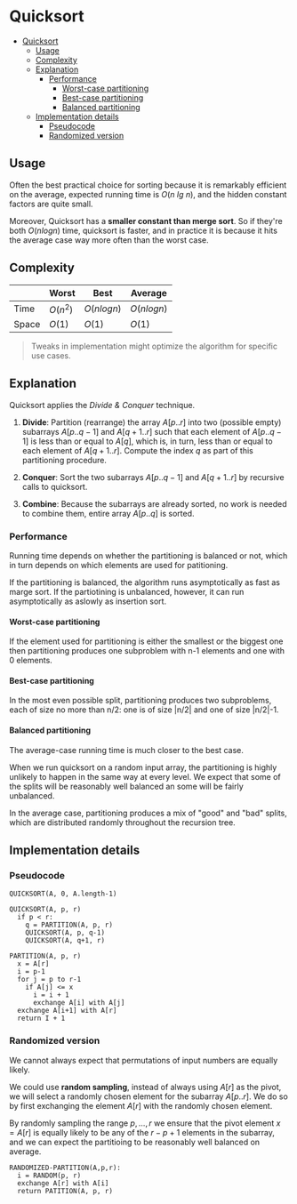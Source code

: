 # Quicksort

- [Quicksort](#quicksort)
  - [Usage](#usage)
  - [Complexity](#complexity)
  - [Explanation](#explanation)
    - [Performance](#performance)
      - [Worst-case partitioning](#worst-case-partitioning)
      - [Best-case partitioning](#best-case-partitioning)
      - [Balanced partitioning](#balanced-partitioning)
  - [Implementation details](#implementation-details)
    - [Pseudocode](#pseudocode)
    - [Randomized version](#randomized-version)

## Usage

Often the best practical choice for sorting because it is remarkably efficient on the average, expected running time is $O(n\ lg\ n)$, and the hidden constant factors are quite small.

Moreover, Quicksort has a __smaller constant than merge sort__. So if they're both $O(n log n)$ time, quicksort is faster, and in practice it is because it hits the average case way more often than the worst case.

## Complexity

|       | Worst    | Best         | Average      |
|-------|----------|--------------|--------------|
| Time  | $O(n^2)$ | $O(n log n)$ | $O(n log n)$ |
| Space | $O(1)$   | $O(1)$       | $O(1)$       |

> Tweaks in implementation might optimize the algorithm for specific use cases.

## Explanation

Quicksort applies the _Divide & Conquer_ technique.

1. __Divide__: Partition (rearrange) the array $A[p..r]$ into two (possible empty) subarrays $A[p..q-1]$ and $A[q+1..r]$ such that each element of $A[p..q-1]$ is less than or equal to $A[q]$, which is, in turn, less than or equal to each element of $A[q+1..r]$. Compute the index $q$ as part of this partitioning procedure.

2. __Conquer__: Sort the two subarrays $A[p..q-1]$ and $A[q+1..r]$ by recursive calls to quicksort.

3. __Combine__: Because the subarrays are already sorted, no work is needed to combine them, entire array $A[p..q]$ is sorted.

### Performance

Running time depends on whether the partitioning is balanced or not, which in turn depends on which elements are used for patitioning.

If the partitioning is balanced, the algorithm runs asymptotically as fast as marge sort. If the partiotining is unbalanced, however, it can run asymptotically as aslowly as insertion sort.

#### Worst-case partitioning

If the element used for partitioning is either the smallest or the biggest one then partitioning produces one subproblem with n-1 elements and one with 0 elements.

#### Best-case partitioning

In the most even possible split, partitioning produces two subproblems, each of size no more than n/2: one is of size |n/2| and one of size |n/2|-1.

#### Balanced partitioning

The average-case running time is much closer to the best case.

When we run quicksort on a random input array, the partitioning is highly unlikely to happen in the same way at every level. We expect that some of the splits will be reasonably well balanced an some will be fairly unbalanced.

In the average case, partitioning produces a mix of "good" and "bad" splits, which are distributed randomly throughout the recursion tree.

## Implementation details

### Pseudocode

```
QUICKSORT(A, 0, A.length-1)

QUICKSORT(A, p, r)
  if p < r:
    q = PARTITION(A, p, r)
    QUICKSORT(A, p, q-1)
    QUICKSORT(A, q+1, r)

PARTITION(A, p, r)
  x = A[r]
  i = p-1
  for j = p to r-1
    if A[j] <= x
      i = i + 1
      exchange A[i] with A[j]
  exchange A[i+1] with A[r]
  return I + 1
```

### Randomized version

We cannot always expect that permutations of input numbers are equally likely.

We could use __random sampling__, instead of always using $A[r]$ as the pivot, we will select a randomly chosen element for the subarray $A[p..r]$. We do so by first exchanging the element $A[r]$ with the randomly chosen element.

By randomly sampling the range $p,...,r$ we ensure that the pivot element $x = A[r]$ is equally likely to be any of the $r-p+1$ elements in the subarray, and we can expect the partitioing to be reasonably well balanced on average.

```
RANDOMIZED-PARTITION(A,p,r):
  i = RANDOM(p, r)
  exchange A[r] with A[i]
  return PATITION(A, p, r)
```
